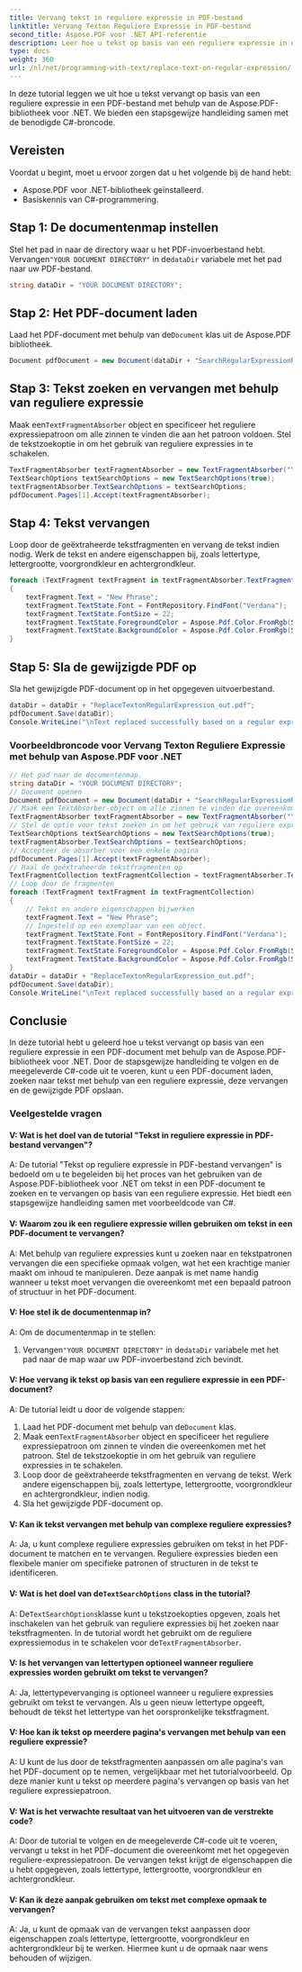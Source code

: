 ```yaml
---
title: Vervang tekst in reguliere expressie in PDF-bestand
linktitle: Vervang Texton Reguliere Expressie in PDF-bestand
second_title: Aspose.PDF voor .NET API-referentie
description: Leer hoe u tekst op basis van een reguliere expressie in een PDF-bestand kunt vervangen met Aspose.PDF voor .NET.
type: docs
weight: 360
url: /nl/net/programming-with-text/replace-text-on-regular-expression/
---
```

In deze tutorial leggen we uit hoe u tekst vervangt op basis van een reguliere expressie in een PDF-bestand met behulp van de Aspose.PDF-bibliotheek voor .NET. We bieden een stapsgewijze handleiding samen met de benodigde C#-broncode.

## Vereisten

Voordat u begint, moet u ervoor zorgen dat u het volgende bij de hand hebt:

- Aspose.PDF voor .NET-bibliotheek geïnstalleerd.
- Basiskennis van C#-programmering.

## Stap 1: De documentenmap instellen

 Stel het pad in naar de directory waar u het PDF-invoerbestand hebt. Vervangen`"YOUR DOCUMENT DIRECTORY"` in de`dataDir` variabele met het pad naar uw PDF-bestand.

```csharp
string dataDir = "YOUR DOCUMENT DIRECTORY";
```

## Stap 2: Het PDF-document laden

 Laad het PDF-document met behulp van de`Document` klas uit de Aspose.PDF bibliotheek.

```csharp
Document pdfDocument = new Document(dataDir + "SearchRegularExpressionPage.pdf");
```

## Stap 3: Tekst zoeken en vervangen met behulp van reguliere expressie

 Maak een`TextFragmentAbsorber` object en specificeer het reguliere expressiepatroon om alle zinnen te vinden die aan het patroon voldoen. Stel de tekstzoekoptie in om het gebruik van reguliere expressies in te schakelen.

```csharp
TextFragmentAbsorber textFragmentAbsorber = new TextFragmentAbsorber("\\d{4}-\\d{4}"); // Zoals 1999-2000
TextSearchOptions textSearchOptions = new TextSearchOptions(true);
textFragmentAbsorber.TextSearchOptions = textSearchOptions;
pdfDocument.Pages[1].Accept(textFragmentAbsorber);
```

## Stap 4: Tekst vervangen

Loop door de geëxtraheerde tekstfragmenten en vervang de tekst indien nodig. Werk de tekst en andere eigenschappen bij, zoals lettertype, lettergrootte, voorgrondkleur en achtergrondkleur.

```csharp
foreach (TextFragment textFragment in textFragmentAbsorber.TextFragments)
{
    textFragment.Text = "New Phrase";
    textFragment.TextState.Font = FontRepository.FindFont("Verdana");
    textFragment.TextState.FontSize = 22;
    textFragment.TextState.ForegroundColor = Aspose.Pdf.Color.FromRgb(System.Drawing.Color.Blue);
    textFragment.TextState.BackgroundColor = Aspose.Pdf.Color.FromRgb(System.Drawing.Color.Green);
}
```

## Stap 5: Sla de gewijzigde PDF op

Sla het gewijzigde PDF-document op in het opgegeven uitvoerbestand.

```csharp
dataDir = dataDir + "ReplaceTextonRegularExpression_out.pdf";
pdfDocument.Save(dataDir);
Console.WriteLine("\nText replaced successfully based on a regular expression.\nFile saved at " + dataDir);
```

### Voorbeeldbroncode voor Vervang Texton Reguliere Expressie met behulp van Aspose.PDF voor .NET 
```csharp
// Het pad naar de documentenmap.
string dataDir = "YOUR DOCUMENT DIRECTORY";
// Document openen
Document pdfDocument = new Document(dataDir + "SearchRegularExpressionPage.pdf");
// Maak een TextAbsorber-object om alle zinnen te vinden die overeenkomen met de reguliere expressie
TextFragmentAbsorber textFragmentAbsorber = new TextFragmentAbsorber("\\d{4}-\\d{4}"); // Zoals 1999-2000
// Stel de optie voor tekst zoeken in om het gebruik van reguliere expressies te specificeren
TextSearchOptions textSearchOptions = new TextSearchOptions(true);
textFragmentAbsorber.TextSearchOptions = textSearchOptions;
// Accepteer de absorber voor een enkele pagina
pdfDocument.Pages[1].Accept(textFragmentAbsorber);
// Haal de geëxtraheerde tekstfragmenten op
TextFragmentCollection textFragmentCollection = textFragmentAbsorber.TextFragments;
// Loop door de fragmenten
foreach (TextFragment textFragment in textFragmentCollection)
{
	// Tekst en andere eigenschappen bijwerken
	textFragment.Text = "New Phrase";
	// Ingesteld op een exemplaar van een object.
	textFragment.TextState.Font = FontRepository.FindFont("Verdana");
	textFragment.TextState.FontSize = 22;
	textFragment.TextState.ForegroundColor = Aspose.Pdf.Color.FromRgb(System.Drawing.Color.Blue);
	textFragment.TextState.BackgroundColor = Aspose.Pdf.Color.FromRgb(System.Drawing.Color.Green);
}
dataDir = dataDir + "ReplaceTextonRegularExpression_out.pdf";
pdfDocument.Save(dataDir);
Console.WriteLine("\nText replaced successfully based on a regular expression.\nFile saved at " + dataDir);
```

## Conclusie

In deze tutorial hebt u geleerd hoe u tekst vervangt op basis van een reguliere expressie in een PDF-document met behulp van de Aspose.PDF-bibliotheek voor .NET. Door de stapsgewijze handleiding te volgen en de meegeleverde C#-code uit te voeren, kunt u een PDF-document laden, zoeken naar tekst met behulp van een reguliere expressie, deze vervangen en de gewijzigde PDF opslaan.

### Veelgestelde vragen

#### V: Wat is het doel van de tutorial "Tekst in reguliere expressie in PDF-bestand vervangen"?

A: De tutorial "Tekst op reguliere expressie in PDF-bestand vervangen" is bedoeld om u te begeleiden bij het proces van het gebruiken van de Aspose.PDF-bibliotheek voor .NET om tekst in een PDF-document te zoeken en te vervangen op basis van een reguliere expressie. Het biedt een stapsgewijze handleiding samen met voorbeeldcode van C#.

#### V: Waarom zou ik een reguliere expressie willen gebruiken om tekst in een PDF-document te vervangen?

A: Met behulp van reguliere expressies kunt u zoeken naar en tekstpatronen vervangen die een specifieke opmaak volgen, wat het een krachtige manier maakt om inhoud te manipuleren. Deze aanpak is met name handig wanneer u tekst moet vervangen die overeenkomt met een bepaald patroon of structuur in het PDF-document.

#### V: Hoe stel ik de documentenmap in?

A: Om de documentenmap in te stellen:

1.  Vervangen`"YOUR DOCUMENT DIRECTORY"` in de`dataDir` variabele met het pad naar de map waar uw PDF-invoerbestand zich bevindt.

#### V: Hoe vervang ik tekst op basis van een reguliere expressie in een PDF-document?

A: De tutorial leidt u door de volgende stappen:

1.  Laad het PDF-document met behulp van de`Document` klas.
2.  Maak een`TextFragmentAbsorber` object en specificeer het reguliere expressiepatroon om zinnen te vinden die overeenkomen met het patroon. Stel de tekstzoekoptie in om het gebruik van reguliere expressies in te schakelen.
3. Loop door de geëxtraheerde tekstfragmenten en vervang de tekst. Werk andere eigenschappen bij, zoals lettertype, lettergrootte, voorgrondkleur en achtergrondkleur, indien nodig.
4. Sla het gewijzigde PDF-document op.

#### V: Kan ik tekst vervangen met behulp van complexe reguliere expressies?

A: Ja, u kunt complexe reguliere expressies gebruiken om tekst in het PDF-document te matchen en te vervangen. Reguliere expressies bieden een flexibele manier om specifieke patronen of structuren in de tekst te identificeren.

####  V: Wat is het doel van de`TextSearchOptions` class in the tutorial?

 A: De`TextSearchOptions`klasse kunt u tekstzoekopties opgeven, zoals het inschakelen van het gebruik van reguliere expressies bij het zoeken naar tekstfragmenten. In de tutorial wordt het gebruikt om de reguliere expressiemodus in te schakelen voor de`TextFragmentAbsorber`.

#### V: Is het vervangen van lettertypen optioneel wanneer reguliere expressies worden gebruikt om tekst te vervangen?

A: Ja, lettertypevervanging is optioneel wanneer u reguliere expressies gebruikt om tekst te vervangen. Als u geen nieuw lettertype opgeeft, behoudt de tekst het lettertype van het oorspronkelijke tekstfragment.

#### V: Hoe kan ik tekst op meerdere pagina's vervangen met behulp van een reguliere expressie?

A: U kunt de lus door de tekstfragmenten aanpassen om alle pagina's van het PDF-document op te nemen, vergelijkbaar met het tutorialvoorbeeld. Op deze manier kunt u tekst op meerdere pagina's vervangen op basis van het reguliere expressiepatroon.

#### V: Wat is het verwachte resultaat van het uitvoeren van de verstrekte code?

A: Door de tutorial te volgen en de meegeleverde C#-code uit te voeren, vervangt u tekst in het PDF-document die overeenkomt met het opgegeven reguliere-expressiepatroon. De vervangen tekst krijgt de eigenschappen die u hebt opgegeven, zoals lettertype, lettergrootte, voorgrondkleur en achtergrondkleur.

#### V: Kan ik deze aanpak gebruiken om tekst met complexe opmaak te vervangen?

A: Ja, u kunt de opmaak van de vervangen tekst aanpassen door eigenschappen zoals lettertype, lettergrootte, voorgrondkleur en achtergrondkleur bij te werken. Hiermee kunt u de opmaak naar wens behouden of wijzigen.